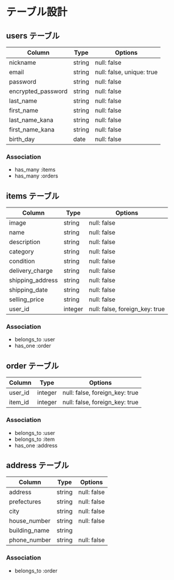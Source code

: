# テーブル設計

## users テーブル

| Column               | Type    | Options     |
| -------------------- | ------- | ----------- |
| nickname             | string  | null: false |
| email                | string  | null: false, unique: true |
| password             | string  | null: false |
| encrypted_password   | string  | null: false |
| last_name            | string  | null: false |
| first_name           | string  | null: false |
| last_name_kana       | string  | null: false |
| first_name_kana      | string  | null: false |
| birth_day            | date    | null: false |


### Association

- has_many :items
- has_many :orders

## items テーブル

| Column           | Type       | Options     |
| ---------------  | ---------- | ----------- |
| image            | string     | null: false |
| name             | string     | null: false |
| description      | string     | null: false |
| category         | string     | null: false |
| condition        | string     | null: false |
| delivery_charge  | string     | null: false |
| shipping_address | string     | null: false |
| shipping_date    | string     | null: false |
| selling_price    | string     | null: false |
| user_id          | integer    | null: false, foreign_key: true |

### Association

- belongs_to :user
- has_one :order



## order テーブル

| Column           | Type       | Options                        |
| ---------------  | ---------- | -----------------------------  |
| user_id          | integer    | null: false, foreign_key: true |
| item_id          | integer    | null: false, foreign_key: true |


### Association

- belongs_to :user
- belongs_to :item
- has_one :address



## address テーブル

| Column           | Type       | Options     |
| ---------------  | ---------- | ----------- |
| address          | string     | null: false |
| prefectures      | string     | null: false |
| city             | string     | null: false |
| house_number     | string     | null: false |
| building_name    | string     |             |
| phone_number     | string     | null: false |


### Association

- belongs_to :order